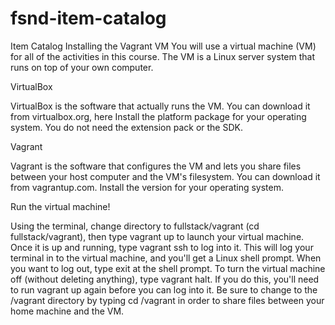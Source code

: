 # fsnd-item-catalog
Item Catalog
Installing the Vagrant VM
You will use a virtual machine (VM) for all of the activities in this course. 
The VM is a Linux server system that runs on top of your own computer.

VirtualBox

VirtualBox is the software that actually runs the VM. You can download it from virtualbox.org, here
Install the platform package for your operating system.  You do not need the extension pack or the SDK.

Vagrant

Vagrant is the software that configures the VM and lets you share files between your host computer and the VM's filesystem. 
You can download it from vagrantup.com. Install the version for your operating system.

Run the virtual machine!

Using the terminal, change directory to fullstack/vagrant (cd fullstack/vagrant), then type vagrant up to launch your virtual machine.
Once it is up and running, type vagrant ssh to log into it.
This will log your terminal in to the virtual machine, and you'll get a Linux shell prompt.
When you want to log out, type exit at the shell prompt.
To turn the virtual machine off (without deleting anything), type vagrant halt.
If you do this, you'll need to run vagrant up again before you can log into it.
Be sure to change to the /vagrant directory by typing cd /vagrant in order to share files between your home machine and the VM. 

